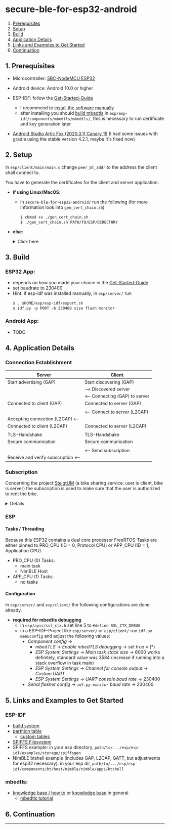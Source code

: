 # secure-ble-for-esp32-android
1. [Prerequisites](#1-Prerequisites)
2. [Setup](#2-Setup)
3. [Build](#3-Build)
4. [Application Details](#4-Application-Details)
5. [Links and Examples to Get Started](#5-Links-and-Examples-to-Get-Started)
6. [Continuation](#6-Continuation)



## 1. Prerequisites

- Microcontroller: [SBC-NodeMCU ESP32](https://joy-it.net/en/products/SBC-NodeMCU-ESP32)
- Android device: Android 10.0 or higher <!-- TODO update version -->

- ESP-IDF: follow the [Get-Started-Guide](https://docs.espressif.com/projects/esp-idf/en/latest/esp32/get-started/index.html)
	- I recommend to [install the software manually](https://docs.espressif.com/projects/esp-idf/en/latest/esp32/get-started/index.html)
	- after installing you should [build mbedtls](https://tls.mbed.org/kb/compiling-and-building/how-do-i-build-compile-mbedtls) in `esp/esp-idf/components/mbedtls/mbedtls/`, this is necessary to run certificate and key generation later

- [Android Studio Artic Fox (2020.3.1) Canary 15](https://developer.android.com/studio/preview) (I had some issues with gradle using the stable version 4.2.1, maybe it's fixed now)



## 2. Setup

<!-- TODO Move to app_config -->
In `esp/client/main/main.c` change `peer_bt_addr` to the address the client shall connect to.
<!-- TODO for Android project too -->

You have to generate the certificates for the client and server application:
- **if using Linux/MacOS**:
	- in `secure-ble-for-esp32-android/` run the following (for more information look into `gen_cert_chain.sh`)
		```
		$ chmod +x ./gen_cert_chain.sh
		$ ./gen_cert_chain.sh PATH/TO/ESP/DIRECTORY
		```
- **else**:
	<details><summary>Click here</summary>
	<p>

	- make a dir `certs/`, go into `certs/`
	- set alias for "mbedtls_gen_key" to path/to/.../esp/esp-idf/components/mbedtls/mbedtls/programs/pkey/gen_key
	- set alias for "mbedtls_cert_write" to path/to/.../esp/esp-idf/components/mbedtls/mbedtls/programs/x509/cert_write
	- maybe adjust the following section and run it:
		```bash
		# 1. CA-Root:
		mbedtls_gen_key type=rsa rsa_keysize=4096 filename=ca.key format=pem
		mbedtls_cert_write selfsign=1 issuer_key=ca.key issuer_name=CN=fb_steigtum_ca,O=tubaf,C=de is_ca=1 max_pathlen=0 output_file=ca.crt
		# 2. Backend-Server:
		mbedtls_gen_key type=rsa rsa_keysize=4096 filename=backend_srv.key format=pem
		mbedtls_cert_write issuer_crt=ca.crt subject_key=backend_srv.key subject_name=CN=fb_steigtum_backend_srv,O=tubaf,C=de output_file=backend_srv.crt
		# 3. Backend-Subscription:
		mbedtls_gen_key type=rsa rsa_keysize=4096 filename=backend_subscript.key format=pem
		mbedtls_cert_write issuer_crt=ca.crt subject_key=backend_subscript.key subject_name=CN=fb_steigtum_backend_subscript,O=tubaf,C=de output_file=backend_subscript.crt
		# 4. App-Client:
		mbedtls_gen_key type=rsa rsa_keysize=4096 filename=app_clt.key format=pem
		mbedtls_cert_write issuer_crt=ca.crt subject_key=app_clt.key subject_name=CN=fb_steigtum_app_clt,O=tubaf,C=de output_file=app_clt.crt
		# 5. Fahrrad-µController-Server (optional ein eigenes Zertifikat *pro Fahrrad*):
		mbedtls_gen_key type=rsa rsa_keysize=4096 filename=bike_srv.key format=pem
		mbedtls_cert_write issuer_crt=ca.crt subject_key=bike_srv.key subject_name=CN=fb_steigtum_bike_srv,O=tubaf,C=de output_file=bike_srv.crt
		```
	- in `esp/server/` make the dir `spiffs_image/crypto/`
	- copy following files from `certs/` into into the dir <!-- TODO update dir--> `esp/server/spiffs_image/crypto/`:
		- `bike_srv.key`
		- `bike_srv.crt`
		- `ca.crt`
	- in `esp/client/` make the dir <!-- TODO update dir--> `spiffs_image/crypto/`
	- copy following files from `certs/` into into the dir <!-- TODO update dir--> `esp/client/spiffs_image/crypto/`:
		- `app_clt.crt`
		- `app_clt.key`
		- `backend_subscript.crt`
		- `backend_subscript.key`
		- `ca.crt`
	</p>
	</details>

	<!-- TODO: add debug stuff maybe -->



## 3. Build

### ESP32 App:
- depends on how you made your choice in the [Get-Started-Guide](https://docs.espressif.com/projects/esp-idf/en/latest/esp32/get-started/index.html)
- set baudrate to 230400
- Hint: if esp-idf was installed manually, in `esp/server/` run
	```
	$ . $HOME/esp/esp-idf/export.sh
	$ idf.py -p PORT -b 230400 size flash monitor
	```

### Android App:
- TODO



## 4. Application Details

<!-- TODO: General details like throughput -->

### Connection Establishment
| Server | Client |
| --- | --- |
| Start advertising (GAP) | Start discovering (GAP) |
| | --> Discovered server |
| | <-- Connecting (GAP) to server |
| Connected to client (GAP) | Connected to server (GAP) |
| | |
| | <-- Connect to server (L2CAP) |
| Accepting connection (L2CAP) <-- | |
| Connected to client (L2CAP) | Connected to server (L2CAP) |
| | |
| TLS-Handshake | TLS-Handshake |
| Secure communication | Secure communication |
| | |
| | <-- Send subscription |
| Receive and verify subscription <-- | |

### Subscription
Concerning the project [SteigtUM](https://www.interaktive-technologien.de/projekte/steigtum) (a bike sharing service; user is client, bike is server) the subscription is used to make sure that the user is authorized to rent the bike.

<details><summary> Details </summary>
<p> 
Because this is just a prototype, the subscription payload is flashed to the client application and the client signs it on its own. In a real application the client must request and receive a subscription from the back end server as you can see in the following graphic:

<img	src="./doc/graphics/subscription.svg" />

The subscription certificate must be previously issued by the Root CA (like all other certificates and keys). The subscription certificate and key should be used for all subscriptions in a longer period, so you don't have to create a subscription for each renting process.

When the server (bike) verifies the subscription, it checks the common name of the subscription certificate.
That means you should verify for the same common name you defined in the subscription certificate.
At the moment the server checks for the common name `fb_steigtum_backend_subscript`.
<!-- TODO common name in config-->

**Structure of the Subscription:**

```
- length of payload (2 bytes)
- payload
- length of payload signature (2 bytes)
- payload signature
- length of signer certificate (2 bytes)
- signer certificate
```

To adjust the content of the payload edit `esp/client/spiffs/crypto/payload.txt` <!-- TODO or `the android app project` --> but note the max. bytes of the file (`MAX_PAYLOAD_LEN`) in the `esp/apis/app_config.h`. Then rebuild the application.
</p>
</details>

### ESP

#### Tasks / Threading
Because this ESP32 contains a dual core processor FreeRTOS-Tasks are either pinned to PRO_CPU (ID = 0, Protocol CPU) or APP_CPU (ID = 1, Application CPU).
- PRO_CPU (0) Tasks:
	- main task
	- NimBLE Host
- APP_CPU (1) Tasks:
	- no tasks

#### Configuration
In `esp/server/` and `esp/client/` the following configurations are done already.
- **required for mbedtls debugging**
	- in `esp/apis/ssl_ctx.h` set line 5 to `#define SSL_CTX_DEBUG` <!-- TODO Maybe adjust location and line -->
	- in a ESP-IDF-Project like `esp/server/` or `esp/client/` run `idf.py menuconfig` and adjust the following values:
		- _Component config_ ->
			- _mbedTLS_ -> _Enable mbedTLS debugging_ -> set true = (*)
			- _ESP System Settings_ -> _Main task stack size_ -> 6000 works definitely, standard value was 3584 (increase if running into a stack overflow in task main)
			- _ESP System Settings_ -> _Channel for console output_ -> _Custom UART_
			- _ESP System Settings_ -> _UART console baud rate_ -> 230400
		- _Serial flasher config_ -> _`idf.py monitor` baud rate_ -> 230400



## 5. Links and Examples to Get Started

### ESP-IDF
- [build system](https://docs.espressif.com/projects/esp-idf/en/latest/esp32/api-guides/build-system.html)
- [partition table](https://docs.espressif.com/projects/esp-idf/en/latest/esp32/api-guides/partition-tables.html)
	- [custom tables](https://docs.espressif.com/projects/esp-idf/en/latest/esp32/api-guides/partition-tables.html#creating-custom-tables)
- [SPIFFS Filesystem](https://docs.espressif.com/projects/esp-idf/en/latest/esp32/api-reference/storage/spiffs.html)
- SPIFFS example: in your esp directory, `path/to/.../esp/esp-idf/examples/storage/spiffsgen`
- NimBLE btshell example (includes GAP, L2CAP, GATT, but adjustments for esp32 necessary): in your esp dir, `path/to/.../esp/esp-idf/components/bt/host/nimble/nimble/apps/btshell`

### mbedtls:
- [knowledge base / how to](https://tls.mbed.org/kb/how-to) or [knowledge base](https://tls.mbed.org/kb) in general
	- [mbedtls tutorial](https://tls.mbed.org/kb/how-to/mbedtls-tutorial)



## 6. Continuation


---

<!--
## Developing ESP32
- install the [Arduino IDE](https://www.arduino.cc/en/software)
	- follow this [ESP32 Manual](https://joy-it.net/files/files/Produkte/SBC-NodeMCU-ESP32/SBC-NodeMCU-ESP32-Manual-20200320.pdf)
	- install the "ESP32 BLE Arduino" library ([further information](https://www.arduino.cc/reference/en/libraries/esp32-ble-arduino/))
		- open the Arduino IDE -> Tools -> Manage Libraries -> Search "ESP32 BLE Arduino" -> install
-->